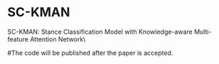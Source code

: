 # SC-KMAN

SC-KMAN: Stance Classification Model with Knowledge-aware Multi-feature Attention Network\

#The code will be published after the paper is accepted.
